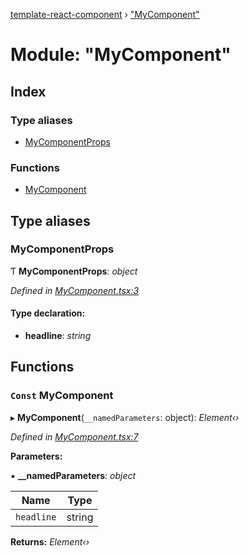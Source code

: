 [template-react-component](../README.md) › ["MyComponent"](_mycomponent_.md)

# Module: "MyComponent"

## Index

### Type aliases

* [MyComponentProps](_mycomponent_.md#mycomponentprops)

### Functions

* [MyComponent](_mycomponent_.md#const-mycomponent)

## Type aliases

###  MyComponentProps

Ƭ **MyComponentProps**: *object*

*Defined in [MyComponent.tsx:3](https://github.com/kporten/template-react-component/blob/5b71b05/src/lib/MyComponent.tsx#L3)*

#### Type declaration:

* **headline**: *string*

## Functions

### `Const` MyComponent

▸ **MyComponent**(`__namedParameters`: object): *Element‹›*

*Defined in [MyComponent.tsx:7](https://github.com/kporten/template-react-component/blob/5b71b05/src/lib/MyComponent.tsx#L7)*

**Parameters:**

▪ **__namedParameters**: *object*

Name | Type |
------ | ------ |
`headline` | string |

**Returns:** *Element‹›*
